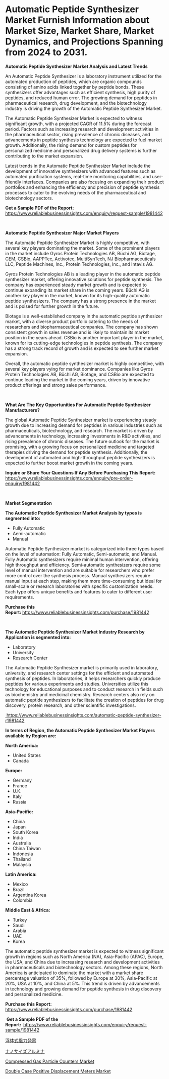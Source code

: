 <p><h1>Automatic Peptide Synthesizer Market Furnish Information about Market Size, Market Share, Market Dynamics, and Projections Spanning from 2024 to 2031.</h1></p><p><strong>Automatic Peptide Synthesizer Market Analysis and Latest Trends</strong></p>
<p><p>An Automatic Peptide Synthesizer is a laboratory instrument utilized for the automated production of peptides, which are organic compounds consisting of amino acids linked together by peptide bonds. These synthesizers offer advantages such as efficient synthesis, high purity of peptides, and reduced human error. The growing demand for peptides in pharmaceutical research, drug development, and the biotechnology industry is driving the growth of the Automatic Peptide Synthesizer Market.</p><p>The Automatic Peptide Synthesizer Market is expected to witness significant growth, with a projected CAGR of 11.5% during the forecast period. Factors such as increasing research and development activities in the pharmaceutical sector, rising prevalence of chronic diseases, and advancements in peptide synthesis technology are expected to fuel market growth. Additionally, the rising demand for custom peptides for personalized medicine and personalized drug delivery systems is further contributing to the market expansion.</p><p>Latest trends in the Automatic Peptide Synthesizer Market include the development of innovative synthesizers with advanced features such as automated purification systems, real-time monitoring capabilities, and user-friendly interfaces. Companies are also focusing on expanding their product portfolios and enhancing the efficiency and precision of peptide synthesis processes to cater to the evolving needs of the pharmaceutical and biotechnology sectors.</p></p>
<p><strong>Get a Sample PDF of the Report:&nbsp;</strong> <a href="https://www.reliablebusinessinsights.com/enquiry/request-sample/1981442">https://www.reliablebusinessinsights.com/enquiry/request-sample/1981442</a></p>
<p>&nbsp;</p>
<p><strong>Automatic Peptide Synthesizer Major Market Players</strong></p>
<p><p>The Automatic Peptide Synthesizer Market is highly competitive, with several key players dominating the market. Some of the prominent players in the market include Gyros Protein Technologies AB, Büchi AG, Biotage, CEM, CSBio, AAPPTec, Activotec, MultiSynTech, NJ Biopharmaceuticals LLC, Peptide Machines, Inc., Protein Technologies, Inc., and Intavis AG.</p><p>Gyros Protein Technologies AB is a leading player in the automatic peptide synthesizer market, offering innovative solutions for peptide synthesis. The company has experienced steady market growth and is expected to continue expanding its market share in the coming years. Büchi AG is another key player in the market, known for its high-quality automatic peptide synthesizers. The company has a strong presence in the market and is poised for further growth in the future.</p><p>Biotage is a well-established company in the automatic peptide synthesizer market, with a diverse product portfolio catering to the needs of researchers and biopharmaceutical companies. The company has shown consistent growth in sales revenue and is likely to maintain its market position in the years ahead. CSBio is another important player in the market, known for its cutting-edge technologies in peptide synthesis. The company has a strong track record of growth and is expected to see further market expansion.</p><p>Overall, the automatic peptide synthesizer market is highly competitive, with several key players vying for market dominance. Companies like Gyros Protein Technologies AB, Büchi AG, Biotage, and CSBio are expected to continue leading the market in the coming years, driven by innovative product offerings and strong sales performance.</p></p>
<p>&nbsp;</p>
<p><strong>What Are The Key Opportunities For Automatic Peptide Synthesizer Manufacturers?</strong></p>
<p><p>The global Automatic Peptide Synthesizer market is experiencing steady growth due to increasing demand for peptides in various industries such as pharmaceuticals, biotechnology, and research. The market is driven by advancements in technology, increasing investments in R&D activities, and rising prevalence of chronic diseases. The future outlook for the market is promising, with a growing focus on personalized medicine and targeted therapies driving the demand for peptide synthesis. Additionally, the development of automated and high-throughput peptide synthesizers is expected to further boost market growth in the coming years.</p></p>
<p><strong>Inquire or Share Your Questions If Any Before Purchasing This Report:</strong> <a href="https://www.reliablebusinessinsights.com/enquiry/pre-order-enquiry/1981442">https://www.reliablebusinessinsights.com/enquiry/pre-order-enquiry/1981442</a></p>
<p>&nbsp;</p>
<p><strong>Market Segmentation</strong></p>
<p><strong>The Automatic Peptide Synthesizer Market Analysis by types is segmented into:</strong></p>
<p><ul><li>Fully Automatic</li><li>Aemi-automatic</li><li>Manual</li></ul></p>
<p><p>Automatic Peptide Synthesizer market is categorized into three types based on the level of automation: Fully Automatic, Semi-automatic, and Manual. Fully Automatic synthesizers require minimal human intervention, offering high throughput and efficiency. Semi-automatic synthesizers require some level of manual intervention and are suitable for researchers who prefer more control over the synthesis process. Manual synthesizers require manual input at each step, making them more time-consuming but ideal for small-scale or research laboratories with specific customization needs. Each type offers unique benefits and features to cater to different user requirements.</p></p>
<p><strong>Purchase this Report:&nbsp;</strong><a href="https://www.reliablebusinessinsights.com/purchase/1981442">https://www.reliablebusinessinsights.com/purchase/1981442</a></p>
<p>&nbsp;</p>
<p><strong>The Automatic Peptide Synthesizer Market Industry Research by Application is segmented into:</strong></p>
<p><ul><li>Laboratory</li><li>University</li><li>Research Center</li></ul></p>
<p><p>The Automatic Peptide Synthesizer market is primarily used in laboratory, university, and research center settings for the efficient and automated synthesis of peptides. In laboratories, it helps researchers quickly produce peptides for various experiments and studies. Universities utilize this technology for educational purposes and to conduct research in fields such as biochemistry and medicinal chemistry. Research centers also rely on automatic peptide synthesizers to facilitate the creation of peptides for drug discovery, protein research, and other scientific investigations.</p></p>
<p><a href="https://www.reliablebusinessinsights.com/automatic-peptide-synthesizer-r1981442">&nbsp;https://www.reliablebusinessinsights.com/automatic-peptide-synthesizer-r1981442</a></p>
<p><strong>In terms of Region, the Automatic Peptide Synthesizer Market Players available by Region are:</strong></p>
<p>
    <p> <strong> North America: </strong>
        <ul>
            <li>United States</li>
            <li>Canada</li>
        </ul>
        </p> 
    <p> <strong> Europe: </strong>
        <ul>
            <li>Germany</li>
            <li>France</li>
            <li>U.K.</li>
            <li>Italy</li>
            <li>Russia</li>
        </ul>
        </p> 
    <p> <strong> Asia-Pacific: </strong>
        <ul>
            <li>China</li>
            <li>Japan</li>
            <li>South Korea</li>
            <li>India</li>
            <li>Australia</li>
            <li>China Taiwan</li>
            <li>Indonesia</li>
            <li>Thailand</li>
            <li>Malaysia</li>
        </ul>
        </p> 
    <p> <strong> Latin America: </strong>
        <ul>
            <li>Mexico</li>
            <li>Brazil</li>
            <li>Argentina Korea</li>
            <li>Colombia</li>
        </ul>
        </p> 
    <p> <strong> Middle East & Africa: </strong>
        <ul>
            <li>Turkey</li>
            <li>Saudi</li>
            <li>Arabia</li>
            <li>UAE</li>
            <li>Korea</li>
        </ul>
    </p>
    </p>
<p><p>The automatic peptide synthesizer market is expected to witness significant growth in regions such as North America (NA), Asia-Pacific (APAC), Europe, the USA, and China due to increasing research and development activities in pharmaceuticals and biotechnology sectors. Among these regions, North America is anticipated to dominate the market with a market share percentage valuation of 35%, followed by Europe at 30%, Asia-Pacific at 20%, USA at 10%, and China at 5%. This trend is driven by advancements in technology and growing demand for peptide synthesis in drug discovery and personalized medicine.</p></p>
<p><strong>Purchase this Report: </strong><a href="https://www.reliablebusinessinsights.com/purchase/1981442">https://www.reliablebusinessinsights.com/purchase/1981442</a></p>
<p>&nbsp;<strong>Get a Sample PDF of the Report:&nbsp;&nbsp;</strong><a href="https://www.reliablebusinessinsights.com/enquiry/request-sample/1981442">https://www.reliablebusinessinsights.com/enquiry/request-sample/1981442</a></p>
<p><strong></strong></p>
<p><p><a href="https://github.com/tubbs463/Market-Research-Report-List-1/blob/main/5164222170571.md">浮体式風力発電</a></p><p><a href="https://github.com/LeoraEber/Market-Research-Report-List-1/blob/main/5607110170572.md">ナノサイズアルミナ</a></p><p><a href="https://github.com/NaomieConner2023/Market-Research-Report-List-1/blob/main/compressed-gas-particle-counters-market.md">Compressed Gas Particle Counters Market</a></p><p><a href="https://github.com/iprahimabdulrahmman/Market-Research-Report-List-1/blob/main/double-case-positive-displacement-meters-market.md">Double Case Positive Displacement Meters Market</a></p></p>